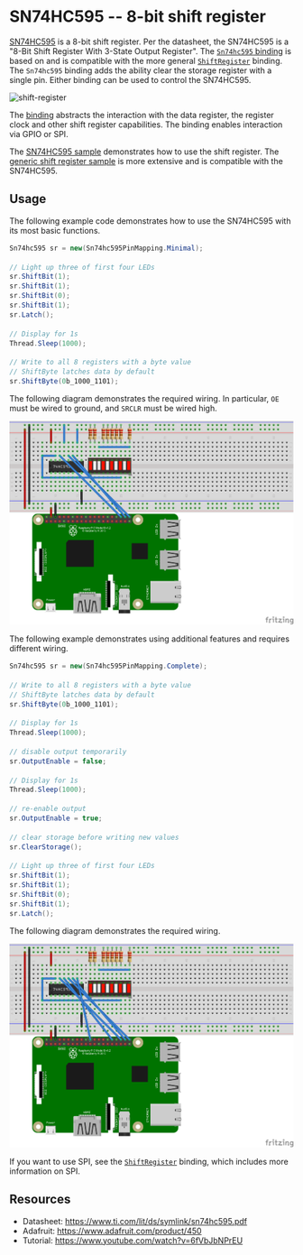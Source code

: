 # SN74HC595 -- 8-bit shift register

[SN74HC595](https://www.ti.com/lit/ds/symlink/sn74hc595.pdf) is a 8-bit shift register. Per the datasheet, the SN74HC595 is a "8-Bit Shift Register With 3-State Output Register". The [`Sn74hc595` binding](Sn74hc595.cs) is based on and is compatible with the more general [`ShiftRegister`](../ShiftRegister/README.md) binding. The `Sn74hc595` binding adds the ability clear the storage register with a single pin. Either binding can be used to control the SN74HC595.

![shift-register](https://user-images.githubusercontent.com/2608468/84733283-ac3bca00-af52-11ea-8520-67c91a45c0f0.png)

The [binding](Sn74hc595.cs) abstracts the interaction with the data register, the register clock and other shift register capabilities. The binding enables interaction via GPIO or SPI.

The [SN74HC595 sample](samples/README.md) demonstrates how to use the shift register. The [generic shift register sample](../ShiftRegister/samples/README.md) is more extensive and is compatible with the SN74HC595.

## Usage

The following example code demonstrates how to use the SN74HC595 with its most basic functions.

```csharp
Sn74hc595 sr = new(Sn74hc595PinMapping.Minimal);

// Light up three of first four LEDs
sr.ShiftBit(1);
sr.ShiftBit(1);
sr.ShiftBit(0);
sr.ShiftBit(1);
sr.Latch();

// Display for 1s
Thread.Sleep(1000);

// Write to all 8 registers with a byte value
// ShiftByte latches data by default
sr.ShiftByte(0b_1000_1101);
```

The following diagram demonstrates the required wiring. In particular, `OE` must be wired to ground, and `SRCLR` must be wired high.

![shift-register](sn74hc595-minimal-led-bar-graph_bb.png)

The following example demonstrates using additional features and requires different wiring.

```csharp
Sn74hc595 sr = new(Sn74hc595PinMapping.Complete);

// Write to all 8 registers with a byte value
// ShiftByte latches data by default
sr.ShiftByte(0b_1000_1101);

// Display for 1s
Thread.Sleep(1000);

// disable output temporarily
sr.OutputEnable = false;

// Display for 1s
Thread.Sleep(1000);

// re-enable output
sr.OutputEnable = true;

// clear storage before writing new values
sr.ClearStorage();

// Light up three of first four LEDs
sr.ShiftBit(1);
sr.ShiftBit(1);
sr.ShiftBit(0);
sr.ShiftBit(1);
sr.Latch();
```

The following diagram demonstrates the required wiring.

![shift-register](sn74hc595-led-bar-graph_bb.png)

If you want to use SPI, see the [`ShiftRegister`](../ShiftRegister/README.md) binding, which includes more information on SPI.

## Resources

* Datasheet: https://www.ti.com/lit/ds/symlink/sn74hc595.pdf
* Adafruit: https://www.adafruit.com/product/450
* Tutorial: https://www.youtube.com/watch?v=6fVbJbNPrEU